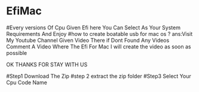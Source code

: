 # EfiMac
#Every versions Of Cpu Given Efi here 
You Can Select As Your System Requirements And Enjoy
#how to create boatable usb for mac os ?
ans:Visit My Youtube Channel Given Video There 
if Dont Found Any Videos Comment A Video Where The Efi For Mac 
I will create the video as soon as possible

OK THANKS FOR STAY WITH US


#Step1
Download The Zip
#step 2
extract the zip folder
#Step3
Select Your Cpu Code Name



